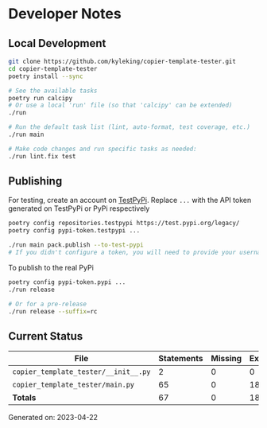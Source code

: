 # Developer Notes

## Local Development

```sh
git clone https://github.com/kyleking/copier-template-tester.git
cd copier-template-tester
poetry install --sync

# See the available tasks
poetry run calcipy
# Or use a local 'run' file (so that 'calcipy' can be extended)
./run

# Run the default task list (lint, auto-format, test coverage, etc.)
./run main

# Make code changes and run specific tasks as needed:
./run lint.fix test
```

## Publishing

For testing, create an account on [TestPyPi](https://test.pypi.org/legacy/). Replace `...` with the API token generated on TestPyPi or PyPi respectively

```sh
poetry config repositories.testpypi https://test.pypi.org/legacy/
poetry config pypi-token.testpypi ...

./run main pack.publish --to-test-pypi
# If you didn't configure a token, you will need to provide your username and password to publish
```

To publish to the real PyPi

```sh
poetry config pypi-token.pypi ...
./run release

# Or for a pre-release
./run release --suffix=rc
```

## Current Status

<!-- {cts} COVERAGE -->
| File                                 |   Statements |   Missing |   Excluded | Coverage   |
|--------------------------------------|--------------|-----------|------------|------------|
| `copier_template_tester/__init__.py` |            2 |         0 |          0 | 100.0%     |
| `copier_template_tester/main.py`     |           65 |         0 |         18 | 100.0%     |
| **Totals**                           |           67 |         0 |         18 | 100.0%     |

Generated on: 2023-04-22
<!-- {cte} -->
